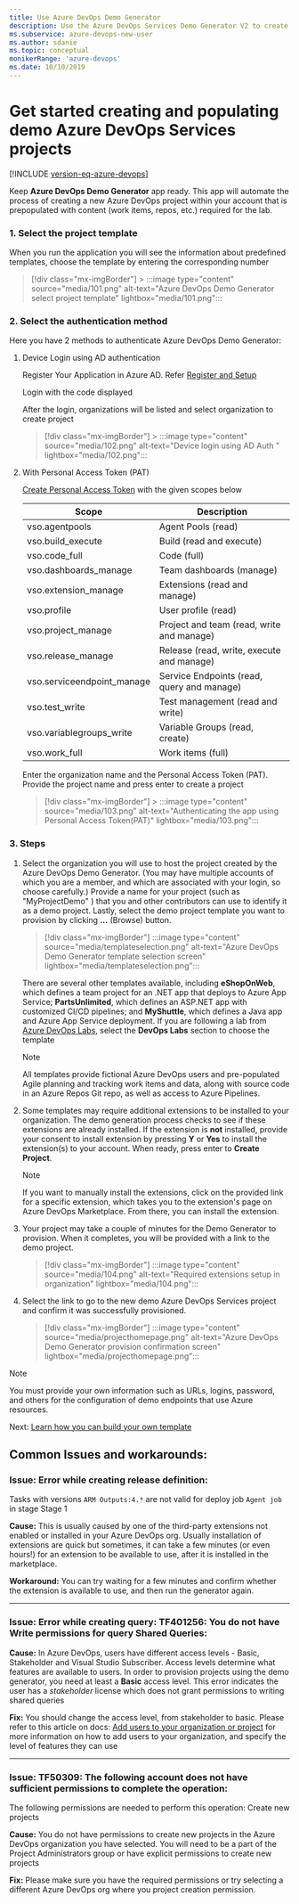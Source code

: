 ```yaml
---
title: Use Azure DevOps Demo Generator
description: Use the Azure DevOps Services Demo Generator V2 to create and populate a demo project
ms.subservice: azure-devops-new-user
ms.author: sdanie
ms.topic: conceptual
monikerRange: 'azure-devops'
ms.date: 10/10/2019
---
```


# Get started creating and populating demo Azure DevOps Services projects

[!INCLUDE [version-eq-azure-devops](../includes/version-eq-azure-devops.md)] 

Keep **Azure DevOps Demo Generator** app ready. This app will automate the process of creating a new Azure DevOps project within your account that is prepopulated with content (work items, repos, etc.) required for the lab.


### 1. Select the project template

When you run the application you will see the information about predefined templates, choose the template by entering the corresponding number

> [!div class="mx-imgBorder"]
    > :::image type="content" source="media/101.png" alt-text="Azure DevOps Demo Generator select project template" lightbox="media/101.png":::


### 2. Select the authentication method

Here you have 2 methods to authenticate Azure DevOps Demo Generator:

1. Device Login using AD authentication

   Register Your Application in Azure AD. Refer <a href="https://azuredevopslabs.com/labs/azuredevops/appregister">Register and Setup</a>

   Login with the code displayed

   After the login, organizations will be listed and select organization to create project

    > [!div class="mx-imgBorder"]
        > :::image type="content" source="media/102.png" alt-text="Device login using AD Auth " lightbox="media/102.png":::


2. With Personal Access Token (PAT)

   <a href="https://learn.microsoft.com/en-us/azure/devops/organizations/accounts/use-personal-access-tokens-to-authenticate?view=azure-devops&tabs=Windows#create-a-pat" target="_blank">Create Personal Access Token</a> with the given scopes below
   
   | Scope                      | Description                                |
   | -------------------------- | ------------------------------------------ |
   | vso.agentpools             | Agent Pools (read)                         |
   | vso.build_execute          | Build (read and execute)                   |
   | vso.code_full              | Code (full)                                |
   | vso.dashboards_manage      | Team dashboards (manage)                   |
   | vso.extension_manage       | Extensions (read and manage)               |
   | vso.profile                | User profile (read)                        |
   | vso.project_manage         | Project and team (read, write and manage)  |
   | vso.release_manage         | Release (read, write, execute and manage)  |
   | vso.serviceendpoint_manage | Service Endpoints (read, query and manage) |
   | vso.test_write             | Test management (read and write)           |
   | vso.variablegroups_write   | Variable Groups (read, create)             |
   | vso.work_full              | Work items (full)                          |

   Enter the organization name and the Personal Access Token (PAT). Provide the project name and press enter to create a project

    > [!div class="mx-imgBorder"]
        > :::image type="content" source="media/103.png" alt-text="Authenticating the app using Personal Access Token(PAT)" lightbox="media/103.png":::

### 3. Steps

1. Select the organization you will use to host the project created by the Azure DevOps Demo Generator. (You may have multiple accounts of which you are a member, and which are associated with your login, so choose carefully.) Provide a name for your project (such as "MyProjectDemo" ) that you and other contributors can use to identify it as a demo project. Lastly, select the demo project template you want to provision by clicking **...** (Browse) button.

    > [!div class="mx-imgBorder"]
    > :::image type="content" source="media/templateselection.png" alt-text="Azure DevOps Demo Generator template selection screen" lightbox="media/templateselection.png":::

    There are several other templates available, including **eShopOnWeb**, which defines a team project for an .NET app that deploys to Azure App Service; **PartsUnlimited**, which defines an ASP.NET app with customized CI/CD pipelines; and **MyShuttle**, which defines a Java app and Azure App Service deployment. If you are following a lab from [Azure DevOps Labs](https://www.azuredevopslabs.com), select the **DevOps Labs** section to choose the template

    > [!NOTE]
    > All  templates provide fictional Azure DevOps users and pre-populated Agile planning and tracking work items and data, along with source code in an Azure Repos Git repo, as well as access to Azure Pipelines.

1. Some templates may require additional extensions to be installed to your organization. The demo generation process checks to see if these extensions are already installed. If the extension is **not** installed, provide your consent to install extension by pressing **Y** or **Yes** to install the extension(s) to your account. When ready, press enter to **Create Project**.

    > [!NOTE]
    > If you want to manually install the extensions,  click on the provided link for a specific extension, which takes you to the extension's page on Azure DevOps Marketplace. From there, you can install the extension.

2. Your project may take a couple of minutes for the Demo Generator to provision. When it completes, you will be provided with a link to the demo project.

    > [!div class="mx-imgBorder"]
    > :::image type="content" source="media/104.png" alt-text="Required extensions setup in organization" lightbox="media/104.png":::

1. Select the link to go to the new demo Azure DevOps Services project and confirm it was successfully provisioned.

    > [!div class="mx-imgBorder"]
    > :::image type="content" source="media/projecthomepage.png" alt-text="Azure DevOps Demo Generator provision confirmation screen" lightbox="media/projecthomepage.png":::

> [!NOTE]
> You must provide your own information such as URLs, logins, password, and others for the configuration of demo endpoints that use Azure resources. 

Next: [Learn how you can build your own template](build-your-own-template.md)

## Common Issues and workarounds:

### **Issue:** Error while creating release definition:
Tasks with versions `ARM Outputs:4.*` are not valid for deploy job `Agent job` in stage Stage 1

**Cause:** This is usually caused by one of the third-party extensions not enabled or installed in your Azure DevOps org. Usually installation of extensions are quick but sometimes, it  can take a few minutes (or even hours!) for an extension to be available to use, after it is installed in the marketplace. 

**Workaround:** You can try waiting for a few minutes and confirm whether the extension is available to use, and then run the generator again. 

------------------
### **Issue:** Error while creating query: TF401256: You do not have Write permissions for query Shared Queries:

**Cause:** In Azure DevOps, users have different access levels - Basic, Stakeholder and Visual Studio Subscriber. Access levels determine what features are available to users. In order to provision projects using the demo generator, you need at least a **Basic** access level. This error indicates the user has a *stakeholder* license which does not grant permissions to writing shared queries

**Fix:** You should change the access level, from stakeholder to basic. Please refer to this article on docs:  [Add users to your organization or project](../organizations/accounts/add-organization-users.md?view=azure-devops&preserve-view=true) for more information on how to add users to your organization, and specify the level of features they can use

-------------

### **Issue:** TF50309: The following account does not have sufficient permissions to complete the operation: 
The following permissions are needed to perform this operation: Create new projects

**Cause:** You do not have permissions to create new projects in the Azure DevOps organization you have selected. You will need to be a part of the Project Administrators group or have explicit permissions to create new projects

**Fix:**  Please make sure you have the required permissions or try selecting a different Azure DevOps org where you project creation permission.
